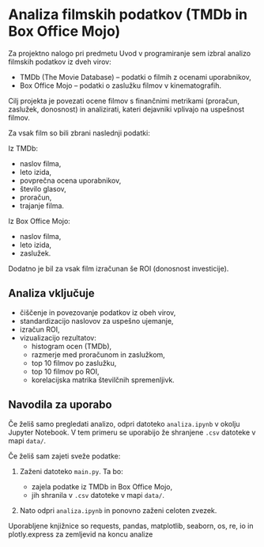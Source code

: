 # Analiza filmskih podatkov (TMDb in Box Office Mojo)

Za projektno nalogo pri predmetu Uvod v programiranje sem izbral analizo filmskih podatkov iz dveh virov:
- TMDb (The Movie Database) – podatki o filmih z ocenami uporabnikov,
- Box Office Mojo – podatki o zaslužku filmov v kinematografih.

Cilj projekta je povezati ocene filmov s finančnimi metrikami (proračun, zaslužek, donosnost) in analizirati, kateri dejavniki vplivajo na uspešnost filmov.

Za vsak film so bili zbrani naslednji podatki:

Iz TMDb:
- naslov filma,
- leto izida,
- povprečna ocena uporabnikov,
- število glasov,
- proračun,
- trajanje filma.

Iz Box Office Mojo:
- naslov filma,
- leto izida,
- zaslužek.

Dodatno je bil za vsak film izračunan še ROI (donosnost investicije).

## Analiza vključuje

- čiščenje in povezovanje podatkov iz obeh virov,
- standardizacijo naslovov za uspešno ujemanje,
- izračun ROI,
- vizualizacijo rezultatov:
  - histogram ocen (TMDb),
  - razmerje med proračunom in zaslužkom,
  - top 10 filmov po zaslužku,
  - top 10 filmov po ROI,
  - korelacijska matrika številčnih spremenljivk.

## Navodila za uporabo

Če želiš samo pregledati analizo, odpri datoteko `analiza.ipynb` v okolju Jupyter Notebook. V tem primeru se uporabijo že shranjene `.csv` datoteke v mapi `data/`.

Če želiš sam zajeti sveže podatke:

1. Zaženi datoteko `main.py`. Ta bo:
   - zajela podatke iz TMDb in Box Office Mojo,
   - jih shranila v `.csv` datoteke v mapi `data/`.

2. Nato odpri `analiza.ipynb` in ponovno zaženi celoten zvezek.

Uporabljene knjižnice so requests, pandas, matplotlib, seaborn, os, re, io in plotly.express za zemljevid na koncu analize
